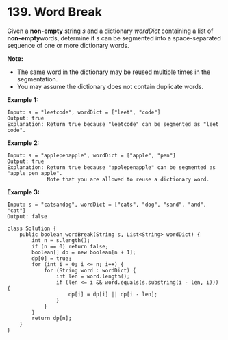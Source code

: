 # 139. Word Break

Given a **non-empty** string _s_ and a dictionary _wordDict_ containing a list of **non-empty**words, determine if _s_ can be segmented into a space-separated sequence of one or more dictionary words.

**Note:**

* The same word in the dictionary may be reused multiple times in the segmentation.
* You may assume the dictionary does not contain duplicate words.

**Example 1:**

```text
Input: s = "leetcode", wordDict = ["leet", "code"]
Output: true
Explanation: Return true because "leetcode" can be segmented as "leet code".
```

**Example 2:**

```text
Input: s = "applepenapple", wordDict = ["apple", "pen"]
Output: true
Explanation: Return true because "applepenapple" can be segmented as "apple pen apple".
             Note that you are allowed to reuse a dictionary word.
```

**Example 3:**

```text
Input: s = "catsandog", wordDict = ["cats", "dog", "sand", "and", "cat"]
Output: false
```

```text
class Solution {
    public boolean wordBreak(String s, List<String> wordDict) {
        int n = s.length();
        if (n == 0) return false;
        boolean[] dp = new boolean[n + 1];
        dp[0] = true;
        for (int i = 0; i <= n; i++) {
            for (String word : wordDict) {
                int len = word.length();
                if (len <= i && word.equals(s.substring(i - len, i))) {
                    dp[i] = dp[i] || dp[i - len];
                }
            }
        }
        return dp[n];
    }
}
```

